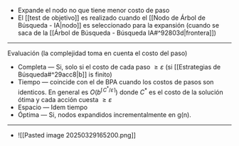 - Expande el nodo no que tiene menor costo de paso
- El [[test de objetivo]] es realizado cuando el [[Nodo de Árbol de Búsqueda - IA|nodo]] es seleccionado para la expansión (cuando se saca de la [[Árbol de Búsqueda - Búsqueda IA#^92803d|frontera]])
***
Evaluación (la complejidad toma en cuenta el costo del paso)
- Completa — Si, solo si el costo de cada paso $≥ ε$  (si [[Estrategias de Búsqueda#^29acc8|b]] is finito)  
- Tiempo — coincide con el de BPA cuando los costos de pasos son identicos. En general es $O(b^{\lceil{C^*/ε}\rceil})$ donde $C^*$ es el costo de la solución ótima y cada acción cuesta $≥ε$
- Espacio — Idem tiempo
- Óptima — Si, nodos expandidos incrementalmente en g(n).

***
- ![[Pasted image 20250329165200.png]]